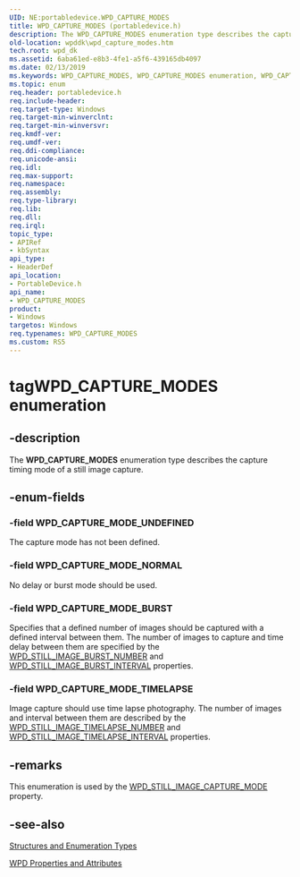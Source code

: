 ```yaml
---
UID: NE:portabledevice.WPD_CAPTURE_MODES
title: WPD_CAPTURE_MODES (portabledevice.h)
description: The WPD_CAPTURE_MODES enumeration type describes the capture timing mode of a still image capture.
old-location: wpddk\wpd_capture_modes.htm
tech.root: wpd_dk
ms.assetid: 6aba61ed-e8b3-4fe1-a5f6-439165db4097
ms.date: 02/13/2019
ms.keywords: WPD_CAPTURE_MODES, WPD_CAPTURE_MODES enumeration, WPD_CAPTURE_MODE_BURST, WPD_CAPTURE_MODE_NORMAL, WPD_CAPTURE_MODE_TIMELAPSE, WPD_CAPTURE_MODE_UNDEFINED, enumeration, portabledevice/WPD_CAPTURE_MODES, portabledevice/WPD_CAPTURE_MODE_BURST, portabledevice/WPD_CAPTURE_MODE_NORMAL, portabledevice/WPD_CAPTURE_MODE_TIMELAPSE, portabledevice/WPD_CAPTURE_MODE_UNDEFINED, tagWPD_CAPTURE_MODES, wpddk.wpd_capture_modes
ms.topic: enum
req.header: portabledevice.h
req.include-header: 
req.target-type: Windows
req.target-min-winverclnt: 
req.target-min-winversvr: 
req.kmdf-ver: 
req.umdf-ver: 
req.ddi-compliance: 
req.unicode-ansi: 
req.idl: 
req.max-support: 
req.namespace: 
req.assembly: 
req.type-library: 
req.lib: 
req.dll: 
req.irql: 
topic_type:
- APIRef
- kbSyntax
api_type:
- HeaderDef
api_location:
- PortableDevice.h
api_name:
- WPD_CAPTURE_MODES
product:
- Windows
targetos: Windows
req.typenames: WPD_CAPTURE_MODES
ms.custom: RS5
---
```


# tagWPD_CAPTURE_MODES enumeration


## -description



The <b>WPD_CAPTURE_MODES</b> enumeration type describes the capture timing mode of a still image capture.




## -enum-fields




### -field WPD_CAPTURE_MODE_UNDEFINED

The capture mode has not been defined.


### -field WPD_CAPTURE_MODE_NORMAL

No delay or burst mode should be used.


### -field WPD_CAPTURE_MODE_BURST

Specifies that a defined number of images should be captured with a defined interval between them. The number of images to capture and time delay between them are specified by the <a href="https://docs.microsoft.com/windows/desktop/wpd_sdk/still-image-properties">WPD_STILL_IMAGE_BURST_NUMBER</a> and <a href="https://docs.microsoft.com/windows/desktop/wpd_sdk/still-image-properties">WPD_STILL_IMAGE_BURST_INTERVAL</a> properties.


### -field WPD_CAPTURE_MODE_TIMELAPSE

Image capture should use time lapse photography. The number of images and interval between them are described by the <a href="https://docs.microsoft.com/windows/desktop/wpd_sdk/still-image-properties">WPD_STILL_IMAGE_TIMELAPSE_NUMBER</a> and <a href="https://docs.microsoft.com/windows/desktop/wpd_sdk/still-image-properties">WPD_STILL_IMAGE_TIMELAPSE_INTERVAL</a> properties.


## -remarks



This enumeration is used by the <a href="https://docs.microsoft.com/windows/desktop/wpd_sdk/still-image-properties">WPD_STILL_IMAGE_CAPTURE_MODE</a> property.




## -see-also




<a href="https://msdn.microsoft.com/library/windows/hardware/ff597672">Structures and Enumeration Types</a>



<a href="https://msdn.microsoft.com/library/windows/hardware/ff597900">WPD Properties and Attributes</a>
 

 

